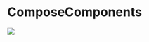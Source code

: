 # ComposeComponents

[![](https://jitpack.io/v/alpherg0221/ComposeComponents.svg)](https://jitpack.io/#alpherg0221/ComposeComponents)
